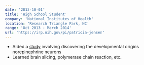 ```yaml
---
date: '2013-10-01'
title: 'High School Student'
company: 'National Institutes of Health'
location: 'Research Triangle Park, NC'
range: 'Oct 2013 - March 2014'
url: 'https://irp.nih.gov/pi/patricia-jensen'
---
```


- Aided a [study](https://www.nature.com/articles/nn.3458?platform=oscar&draft=collection#Ack1) involving discovering the developmental origins norepinephrine neurons
- Learned brain slicing, polymerase chain reaction, etc.
